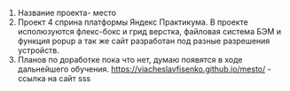 1. Название проекта- место
2. Проект 4 сприна платформы Яндекс Практикума. В проекте исполюзуются флекс-бокс и грид верстка, файловая система БЭМ и функция popup а так же сайт разработан под разные разрешения устройств.
3. Планов по доработке пока что нет, думаю появятся в ходе дальнейшего обучения.
https://viacheslavfisenko.github.io/mesto/ - ссылка на сайт
sss
 